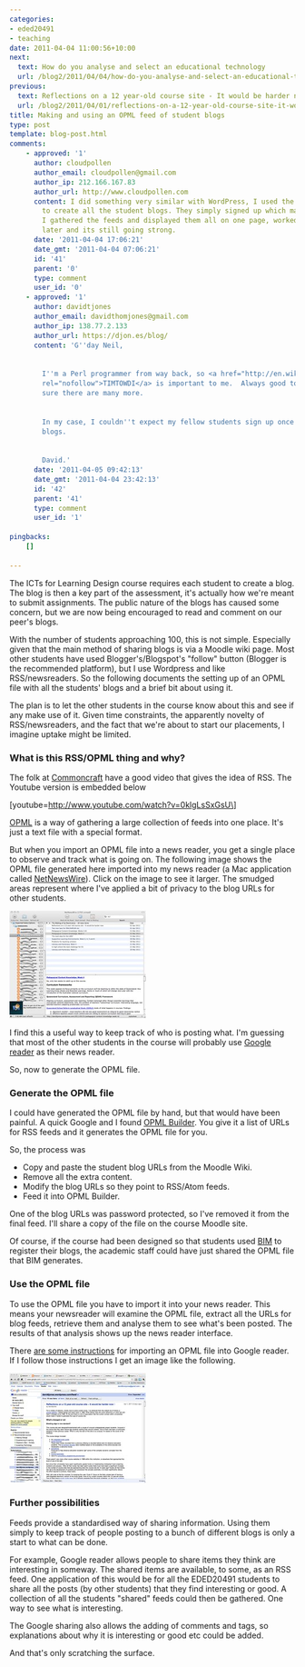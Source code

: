 ```yaml
---
categories:
- eded20491
- teaching
date: 2011-04-04 11:00:56+10:00
next:
  text: How do you analyse and select an educational technology
  url: /blog2/2011/04/04/how-do-you-analyse-and-select-an-educational-technology/
previous:
  text: Reflections on a 12 year-old course site - It would be harder now
  url: /blog2/2011/04/01/reflections-on-a-12-year-old-course-site-it-would-be-harder-now/
title: Making and using an OPML feed of student blogs
type: post
template: blog-post.html
comments:
    - approved: '1'
      author: cloudpollen
      author_email: cloudpollen@gmail.com
      author_ip: 212.166.167.83
      author_url: http://www.cloudpollen.com
      content: I did something very similar with WordPress, I used the multi user functionality
        to create all the student blogs. They simply signed up which made it easier, then
        I gathered the feeds and displayed them all on one page, worked very well. 2 years
        later and its still going strong.
      date: '2011-04-04 17:06:21'
      date_gmt: '2011-04-04 07:06:21'
      id: '41'
      parent: '0'
      type: comment
      user_id: '0'
    - approved: '1'
      author: davidtjones
      author_email: davidthomjones@gmail.com
      author_ip: 138.77.2.133
      author_url: https://djon.es/blog/
      content: 'G''day Neil,
    
    
        I''m a Perl programmer from way back, so <a href="http://en.wikipedia.org/wiki/There''s_more_than_one_way_to_do_it"
        rel="nofollow">TIMTOWDI</a> is important to me.  Always good to see alternatives,
        sure there are many more.
    
    
        In my case, I couldn''t expect my fellow students sign up once again with their
        blogs.
    
    
        David.'
      date: '2011-04-05 09:42:13'
      date_gmt: '2011-04-04 23:42:13'
      id: '42'
      parent: '41'
      type: comment
      user_id: '1'
    
pingbacks:
    []
    
---
```

The ICTs for Learning Design course requires each student to create a blog. The blog is then a key part of the assessment, it's actually how we're meant to submit assignments. The public nature of the blogs has caused some concern, but we are now being encouraged to read and comment on our peer's blogs.

With the number of students approaching 100, this is not simple. Especially given that the main method of sharing blogs is via a Moodle wiki page. Most other students have used Blogger's/Blogspot's "follow" button (Blogger is the recommended platform), but I use Wordpress and like RSS/newsreaders. So the following documents the setting up of an OPML file with all the students' blogs and a brief bit about using it.

The plan is to let the other students in the course know about this and see if any make use of it. Given time constraints, the apparently novelty of RSS/newsreaders, and the fact that we're about to start our placements, I imagine uptake might be limited.

### What is this RSS/OPML thing and why?

The folk at [Commoncraft](http://www.commoncraft.com/rss_plain_english) have a good video that gives the idea of RSS. The Youtube version is embedded below

\[youtube=http://www.youtube.com/watch?v=0klgLsSxGsU\]

[OPML](http://en.wikipedia.org/wiki/OPML) is a way of gathering a large collection of feeds into one place. It's just a text file with a special format.

But when you import an OPML file into a news reader, you get a single place to observe and track what is going on. The following image shows the OPML file generated here imported into my news reader (a Mac application called [NetNewsWire](http://netnewswireapp.com/)). Click on the image to see it larger. The smudged areas represent where I've applied a bit of privacy to the blog URLs for other students.

[![newsreader](images/5587355582_21bc0847bf_m.jpg)](http://www.flickr.com/photos/david_jones/5587355582/ "newsreader by David T Jones, on Flickr")

I find this a useful way to keep track of who is posting what. I'm guessing that most of the other students in the course will probably use [Google reader](http://www.google.com/reader/view/) as their news reader.

So, now to generate the OPML file.

### Generate the OPML file

I could have generated the OPML file by hand, but that would have been painful. A quick Google and I found [OPML Builder](http://reader.feedshow.com/goodies/opml/OPMLBuilder-create-opml-from-rss-list.php). You give it a list of URLs for RSS feeds and it generates the OPML file for you.

So, the process was

- Copy and paste the student blog URLs from the Moodle Wiki.
- Remove all the extra content.
- Modify the blog URLs so they point to RSS/Atom feeds.
- Feed it into OPML Builder.

One of the blog URLs was password protected, so I've removed it from the final feed. I'll share a copy of the file on the course Moodle site.

Of course, if the course had been designed so that students used [BIM](/blog2/research/bam-blog-aggregation-management/) to register their blogs, the academic staff could have just shared the OPML file that BIM generates.

### Use the OPML file

To use the OPML file you have to import it into your news reader. This means your newsreader will examine the OPML file, extract all the URLs for blog feeds, retrieve them and analyse them to see what's been posted. The results of that analysis shows up the news reader interface.

There [are some instructions](http://www.google.com/support/reader/bin/answer.py?hl=en&answer=69982) for importing an OPML file into Google reader. If I follow those instructions I get an image like the following.

[![Google reader and EDED20491 feeds](images/5587398880_f4ef0fb30f_m.jpg)](http://www.flickr.com/photos/david_jones/5587398880/ "Google reader and EDED20491 feeds by David T Jones, on Flickr")

### Further possibilities

Feeds provide a standardised way of sharing information. Using them simply to keep track of people posting to a bunch of different blogs is only a start to what can be done.

For example, Google reader allows people to share items they think are interesting in someway. The shared items are available, to some, as an RSS feed. One application of this would be for all the EDED20491 students to share all the posts (by other students) that they find interesting or good. A collection of all the students "shared" feeds could then be gathered. One way to see what is interesting.

The Google sharing also allows the adding of comments and tags, so explanations about why it is interesting or good etc could be added.

And that's only scratching the surface.